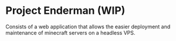 # Project Enderman (WIP) 
Consists of a web application that allows the easier deployment and maintenance of minecraft servers on a headless VPS.
